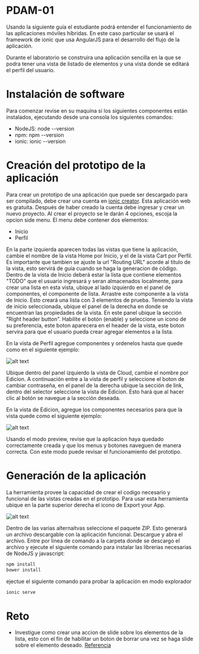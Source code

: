 # PDAM-01

Usando la siguiente guía el estudiante podrá entender el funcionamiento de las aplicaciones móviles híbridas. 
En este caso particular se usará el framework de ionic que usa AngularJS para el desarrollo del flujo de la aplicación.

Durante el laboratorio se construira una aplicación sencilla en la que se podra tener una vista de listado de elementos y una vista donde se editará el perfil del usuario.

# Instalación de software
Para comenzar revise en su maquina si los siguientes componentes están instalados, ejecutando desde una consola los siguientes comandos:
* NodeJS: node --version
* npm: npm --version
* ionic: ionic --version

# Creación del prototipo de la aplicación
Para crear un prototipo de una aplicación que puede ser descargado para ser compilado, debe crear una cuenta en [ionic creator](https://creator.ionic.io/app/login). Esta aplicación web es gratuita.
Después de haber creado la cuenta debe ingresar y crear un nuevo proyecto. Al crear el proyecto se le darán 4 opciones, escoja la opcion side menu.
El menu debe contener dos elementos:
* Inicio
* Perfil

En la parte izquierda aparecen todas las vistas que tiene la aplicación, cambie el nombre de la vista Home por Inicio, y el de la vista
Cart por Perfil. Es importante que tambien se ajuste la url "Routing URL" acorde al titulo de la vista, esto servirá de guía cuando se haga la generacion de código.
Dentro de la vista de Inicio deberá estar la lista que contiene elementos "TODO" que el usuario ingresará y seran almacenados localmente, para crear una lista en esta vista, ubique al lado izquierdo en el panel de componentes, el componente de lista. Arrastre este componente a la vista de Inicio. Esto creará una lista con 3 elementos de prueba.
Teniendo la vista de inicio seleccionada, ubique el panel de la derecha en donde se encuentran las propiedades de la vista. En este panel ubique la sección "Right header button". Habilite el botón (enable) y seleccione un icono de su preferencia, este boton aparecera en el header de la vista, este boton servira para que el usuario pueda crear agregar elementos a la lista. 

En la vista de Perfil agregue componentes y ordenelos hasta que quede como en el siguiente ejemplo:

![alt text](http://gabo.com.co/pdam/lab-01-01.png)

Ubique dentro del panel izquierdo la vista de Cloud, cambie el nombre por Edicion. A continuación entre a la vista de perfil y seleccione el boton de cambiar contraseña, en el panel de la derecha ubique la sección de link, dentro del selector seleccione la vista de Edicion. Esto hará que al hacer clic al botón se navegue a la sección deseada.

En la vista de Edicion, agregue los componentes necesarios para que la vista quede como el siguiente ejemplo:

![alt text](http://gabo.com.co/pdam/lab-01-02.png)

Usando el modo preview, revise que la aplicacion haya quedado correctamente creada y que los menus y botones naveguen de manera correcta. Con este modo puede revisar el funcionamiento del prototipo.

# Generación de la aplicación
La herramienta provee la capacidad de crear el codigo necesario y funcional de las vistas creadas en el prototipo. Para usar esta herramienta ubique en la parte superior derecha el icono de Export your App. 

![alt text](http://gabo.com.co/pdam/lab-01-03.png)

Dentro de las varias alternaitvas seleccione el paquete ZIP. Esto generará un archivo descargable con la aplicación funcional.
Descargue y abra el archivo. Entre por linea de comando a la carpeta donde se descargo el archivo y ejecute el siguiente comando para instalar las librerias necesarias de NodeJS y javascript:

```javascript
npm install
bower install
```

ejectue el siguiente comando para probar la aplicación en modo explorador


```javascript
ionic serve
```

# Reto
* Investigue como crear una accion de slide sobre los elementos de la lista, esto con el fin de habilitar un boton de borrar una vez se haga slide sobre el elemento deseado. [Referencia](http://ionicframework.com/docs/api/directive/ionList/)
